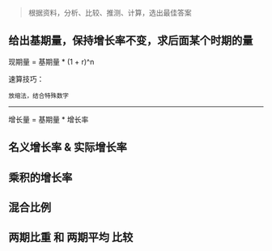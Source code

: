 
> 根据资料，分析、比较、推测、计算，选出最佳答案

## 给出基期量，保持增长率不变，求后面某个时期的量

现期量 = 基期量 * (1 + r)^n

速算技巧：

    放缩法，结合特殊数字

---

增长量 = 基期量 * 增长率

## 名义增长率 & 实际增长率



## 乘积的增长率




## 混合比例



## 两期比重 和 两期平均 比较




